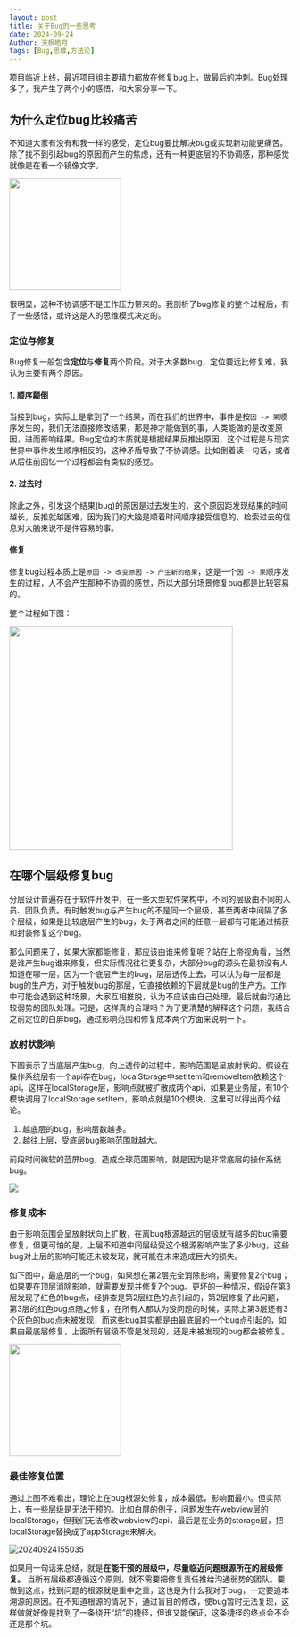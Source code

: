 ```yaml
---
layout: post
title: 关于Bug的一些思考
date: 2024-09-24
Author: 天枫皓月
tags: [Bug,思维,方法论]
---
```


项目临近上线，最近项目组主要精力都放在修复bug上，做最后的冲刺。Bug处理多了，我产生了两个小的感悟，和大家分享一下。

## 为什么定位bug比较痛苦
不知道大家有没有和我一样的感受，定位bug要比解决bug或实现新功能更痛苦。除了找不到引起bug的原因而产生的焦虑，还有一种更底层的不协调感，那种感觉就像是在看一个镜像文字。

<img src="https://public.litong.life/blog/20240924092124.png" width="200"/>

很明显，这种不协调感不是工作压力带来的。我剖析了bug修复的整个过程后，有了一些感悟，或许这是人的思维模式决定的。

### 定位与修复
Bug修复一般包含**定位**与**修复**两个阶段。对于大多数bug，定位要远比修复难，我认为主要有两个原因。

#### 1. 顺序颠倒
当接到bug，实际上是拿到了一个结果，而在我们的世界中，事件是按`因 -> 果`顺序发生的，我们无法直接修改结果，那是神才能做到的事，人类能做的是改变原因，进而影响结果。Bug定位的本质就是根据结果反推出原因，这个过程是与现实世界中事件发生顺序相反的，这种矛盾导致了不协调感。比如倒着读一句话，或者从后往前回忆一个过程都会有类似的感觉。

#### 2. 过去时
除此之外，引发这个结果(bug)的原因是过去发生的，这个原因距发现结果的时间越长，反推就越困难，因为我们的大脑是顺着时间顺序接受信息的，检索过去的信息对大脑来说不是件容易的事。

#### 修复
修复bug过程本质上是`原因 -> 改变原因 -> 产生新的结果`，这是一个`因 -> 果`顺序发生的过程，人不会产生那种不协调的感觉，所以大部分场景修复bug都是比较容易的。

整个过程如下图：

<img src="https://public.litong.life/blog/20240924091201.png" width="400" />

## 在哪个层级修复bug
分层设计普遍存在于软件开发中，在一些大型软件架构中，不同的层级由不同的人员、团队负责。有时触发bug与产生bug的不是同一个层级，甚至两者中间隔了多个层级，如果是比较底层产生的bug，处于两者之间的任意一层都有可能通过捕获和封装修复这个bug。

那么问题来了，如果大家都能修复，那应该由谁来修复呢？站在上帝视角看，当然是谁产生bug谁来修复，但实际情况往往更复杂，大部分bug的源头在最初没有人知道在哪一层，因为一个底层产生的bug，层层透传上去，可以认为每一层都是bug的生产方，对于触发bug的那层，它直接依赖的下层就是bug的生产方。工作中可能会遇到这种场景，大家互相推脱，认为不应该由自己处理，最后就由沟通比较弱势的团队处理。可是，这样真的合理吗？为了更清楚的解释这个问题，我结合之前定位的白屏bug，通过影响范围和修复成本两个方面来说明一下。

### 放射状影响
下图表示了当底层产生bug，向上透传的过程中，影响范围是呈放射状的。假设在操作系统层有一个api存在bug，localStorage中setItem和removeItem依赖这个api，这样在localStorage层，影响点就被扩散成两个api，如果是业务层，有10个模块调用了localStorage.setItem，影响点就是10个模块，这里可以得出两个结论。
1. 越底层的bug，影响层数越多。
2. 越往上层，受底层bug影响范围就越大。

前段时间微软的蓝屏bug，造成全球范围影响，就是因为是非常底层的操作系统bug。

<img src="https://public.litong.life/blog/20240924140414.png" />

### 修复成本
由于影响范围会呈放射状向上扩散，在离bug根源越远的层级就有越多的bug需要修复，但更可怕的是，上层不知道中间层级受这个根源影响产生了多少bug，这些bug对上层的影响可能还未被发现，就可能在未来造成巨大的损失。

如下图中，最底层的一个bug，如果想在第2层完全消除影响，需要修复2个bug；如果要在顶层消除影响，就需要发现并修复7个bug。更坏的一种情况，假设在第3层发现了红色的bug点，经排查是第2层红色的点引起的，第2层修复了此问题，第3层的红色bug点随之修复，在所有人都认为没问题的时候，实际上第3层还有3个灰色的bug点未被发现，而这些bug其实都是由最底层的一个bug点引起的，如果由最底层修复，上面所有层级不管是发现的，还是未被发现的bug都会被修复。

<img src="https://public.litong.life/blog/20240924152256.png" width="200" />

### 最佳修复位置
通过上图不难看出，理论上在bug根源处修复，成本最低，影响面最小。但实际上，有一些层级是无法干预的。比如白屏的例子，问题发生在webview层的localStorage，但我们无法修改webview的api，最后是在业务的storage层，把localStorage替换成了appStorage来解决。

![20240924155035](https://public.litong.life/blog/20240924155035.png)

如果用一句话来总结，就是**在能干预的层级中，尽量临近问题根源所在的层级修复。** 当所有层级都遵循这个原则，就不需要把修复责任推给沟通弱势的团队。要做到这点，找到问题的根源就是重中之重，这也是为什么我对于bug，一定要追本溯源的原因。在不知道根源的情况下，通过盲目的修改，使bug暂时无法复现，这样做就好像是找到了一条绕开“坑”的捷径，但谁又能保证，这条捷径的终点会不会还是那个坑。